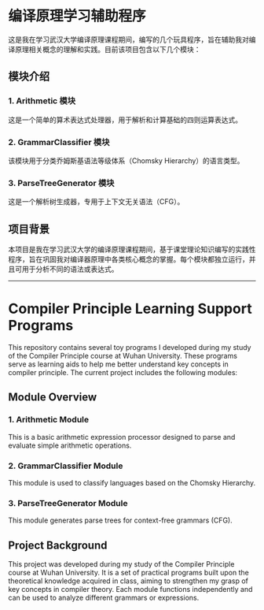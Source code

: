 # 编译原理学习辅助程序

这是我在学习武汉大学编译原理课程期间，编写的几个玩具程序，旨在辅助我对编译原理相关概念的理解和实践。目前该项目包含以下几个模块：

## 模块介绍

### 1. Arithmetic 模块
这是一个简单的算术表达式处理器，用于解析和计算基础的四则运算表达式。

### 2. GrammarClassifier 模块
该模块用于分类乔姆斯基语法等级体系（Chomsky Hierarchy）的语言类型。

### 3. ParseTreeGenerator 模块
这是一个解析树生成器，专用于上下文无关语法（CFG）。

## 项目背景
本项目是我在学习武汉大学的编译原理课程期间，基于课堂理论知识编写的实践性程序，旨在巩固我对编译器原理中各类核心概念的掌握。每个模块都独立运行，并且可用于分析不同的语法或表达式。

---

# Compiler Principle Learning Support Programs

This repository contains several toy programs I developed during my study of the Compiler Principle course at Wuhan University. These programs serve as learning aids to help me better understand key concepts in compiler principle. The current project includes the following modules:

## Module Overview

### 1. Arithmetic Module
This is a basic arithmetic expression processor designed to parse and evaluate simple arithmetic operations.

### 2. GrammarClassifier Module
This module is used to classify languages based on the Chomsky Hierarchy.

### 3. ParseTreeGenerator Module
This module generates parse trees for context-free grammars (CFG).

## Project Background
This project was developed during my study of the Compiler Principle course at Wuhan University. It is a set of practical programs built upon the theoretical knowledge acquired in class, aiming to strengthen my grasp of key concepts in compiler theory. Each module functions independently and can be used to analyze different grammars or expressions.
